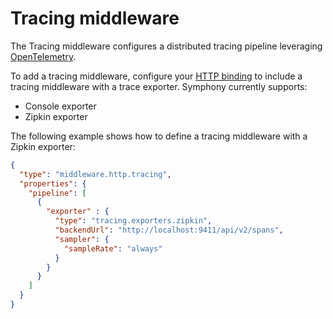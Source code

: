# Tracing middleware

The Tracing middleware configures a distributed tracing pipeline leveraging [OpenTelemetry](https://opentelemetry.io/).

To add a tracing middleware, configure your [HTTP binding](../bindings/http-binding.md) to include a tracing middleware with a trace exporter. Symphony currently supports:

* Console exporter
* Zipkin exporter

The following example shows how to define a tracing middleware with a Zipkin exporter:

```json
{
  "type": "middleware.http.tracing",
  "properties": {
    "pipeline": [
      {
        "exporter" : {
          "type": "tracing.exporters.zipkin",
          "backendUrl": "http://localhost:9411/api/v2/spans",
          "sampler": {
            "sampleRate": "always"
          }
        }
      }
    ]
  }
}
```
